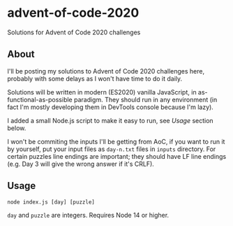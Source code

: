 # advent-of-code-2020
Solutions for Advent of Code 2020 challenges

## About
I'll be posting my solutions to Advent of Code 2020 challenges here, probably with some delays as I won't have time to do it daily.

Solutions will be written in modern (ES2020) vanilla JavaScript, in as-functional-as-possible paradigm. They should run in any environment (in fact I'm mostly developing them in DevTools console because I'm lazy).

I added a small Node.js script to make it easy to run, see *Usage* section below.

I won't be commiting the inputs I'll be getting from AoC, if you want to run it by yourself, put your input files as `day-n.txt` files in `inputs` directory. For certain puzzles line endings are important; they should have LF line endings (e.g. Day 3 will give the wrong answer if it's CRLF).

## Usage
```node index.js [day] [puzzle]```

`day` and `puzzle` are integers. Requires Node 14 or higher.
